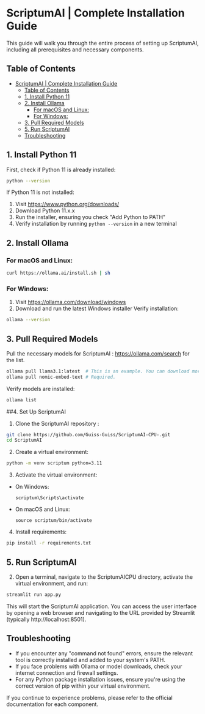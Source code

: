 # ScriptumAI | Complete Installation Guide

This guide will walk you through the entire process of setting up ScriptumAI, including all prerequisites and necessary components.

## Table of Contents
- [ScriptumAI | Complete Installation Guide](#scriptumai--complete-installation-guide)
  - [Table of Contents](#table-of-contents)
  - [1. Install Python 11](#1-install-python-11)
  - [2. Install Ollama](#2-install-ollama)
    - [For macOS and Linux:](#for-macos-and-linux)
    - [For Windows:](#for-windows)
  - [3. Pull Required Models](#3-pull-required-models)
  - [5. Run ScriptumAI](#5-run-scriptumai)
  - [Troubleshooting](#troubleshooting)

## 1. Install Python 11

First, check if Python 11 is already installed:

```bash
python --version
```

If Python 11 is not installed:

1. Visit https://www.python.org/downloads/
2. Download Python 11.x.x
3. Run the installer, ensuring you check "Add Python to PATH"
4. Verify installation by running `python --version` in a new terminal

## 2. Install Ollama

### For macOS and Linux:

```bash
curl https://ollama.ai/install.sh | sh
```

### For Windows:

1. Visit https://ollama.com/download/windows
2. Download and run the latest Windows installer
Verify installation:

```bash
ollama --version
```

## 3. Pull Required Models

Pull the necessary models for ScriptumAI : https://ollama.com/search for the list.

```bash
ollama pull llama3.1:latest  # This is an example. You can download more than one model.
ollama pull nomic-embed-text # Required.
```

Verify models are installed:

```bash
ollama list
```

##4. Set Up ScriptumAI

1. Clone the ScriptumAI repository :

```bash
git clone https://github.com/Guiss-Guiss/ScriptumAI-CPU-.git
cd ScriptumAI
```

2. Create a virtual environment:

```bash
python -m venv scriptum python=3.11

```

3. Activate the virtual environment:

- On Windows:
  ```
  scriptum\Scripts\activate
  ```
- On macOS and Linux:
  ```
  source scriptum/bin/activate
  ```

4. Install requirements:

```bash
pip install -r requirements.txt
```

## 5. Run ScriptumAI


2. Open a terminal, navigate to the ScriptumAICPU directory, activate the virtual environment, and run:

```bash
streamlit run app.py
```

This will start the ScriptumAI application. You can access the user interface by opening a web browser and navigating to the URL provided by Streamlit (typically http://localhost:8501).

## Troubleshooting

- If you encounter any "command not found" errors, ensure the relevant tool is correctly installed and added to your system's PATH.
- If you face problems with Ollama or model downloads, check your internet connection and firewall settings.
- For any Python package installation issues, ensure you're using the correct version of pip within your virtual environment.

If you continue to experience problems, please refer to the official documentation for each component.
